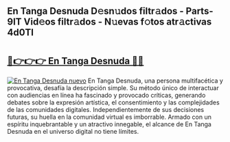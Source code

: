 ## En Tanga Desnuda D𝚎sn𝚞dos filtr𝚊dos - Parts-9IT Vid𝚎os filtr𝚊dos - N𝚞evas f𝚘tos atr𝚊ctivas 4d0TI

# <h2><a href="http://mb3pgxz.tromn.icu/?c=En+Tanga+Desnuda">🔗👉👉👉 En Tanga Desnuda 🔗🔗</a></h2>

[![En Tanga Desnuda nuevo](https://i.imgur.com/pEAQMta.gif)](http://mb3pgxz.tromn.icu/?c=En+Tanga+Desnuda)
En Tanga Desnuda, una persona multifacética y provocativa, desafía la descripción simple. Su método único de interactuar con audiencias en línea ha fascinado y provocado críticas, generando debates sobre la expresión artística, el consentimiento y las complejidades de las comunidades digitales. Independientemente de sus decisiones futuras, su huella en la comunidad virtual es imborrable. Armado con un espíritu inquebrantable y un atractivo innegable, el alcance de En Tanga Desnuda en el universo digital no tiene límites.
